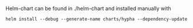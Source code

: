 Helm-chart can be found in ./helm-chart and installed manually with

    helm install --debug --generate-name charts/hypha --dependency-update


